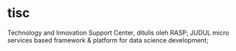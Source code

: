 # tisc
Technology and Innovation Support Center,
ditulis oleh RASP;
JUDUL micro services based framework & platform for data science development;
